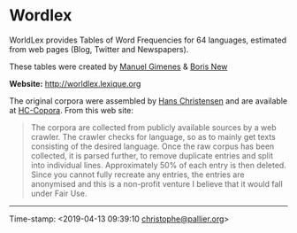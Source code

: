 # Wordlex #


WorldLex provides Tables of Word Frequencies for 64 languages, estimated from web pages (Blog, Twitter and Newspapers).

These tables were created by [Manuel Gimenes](https://sites.google.com/site/manuelgimeneshomepage/) & [Boris New](http://psycho-usmb.fr/boris.new/)

**Website:** <http://worldlex.lexique.org>

The original corpora were assembled by [Hans Christensen](hc.corpus@gmail.com) and are available at [HC-Copora](http://corpora.epizy.com/index.html). From this web site:

> The corpora are collected from publicly available sources by a web crawler. The crawler checks for language, so as to mainly get texts consisting of the desired language.
> Once the raw corpus has been collected, it is parsed further, to remove duplicate entries and split into individual lines. Approximately 50% of each entry is then deleted. Since you cannot fully recreate any entries, the entries are anonymised and this is a non-profit venture I believe that it would fall under Fair Use.


----

Time-stamp: <2019-04-13 09:39:10 christophe@pallier.org>


